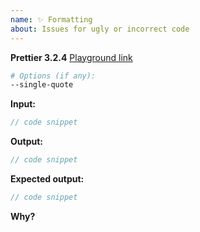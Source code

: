 ```yaml
---
name: ✨ Formatting
about: Issues for ugly or incorrect code
---
```


<!--

BEFORE SUBMITTING AN ISSUE:

1.  Search for your issue on GitHub: https://github.com/prettier/prettier/issues
    A large number of opened issues are duplicates of existing issues.
    If someone has already opened an issue for what you are experiencing,
    you do not need to open a new issue — please add a 👍 reaction to the
    existing issue instead.

2.  We get a lot of requests for adding options, but Prettier is
    built on the principle of being opinionated about code formatting.
    This means we add options only in the case of strict technical necessity.
    Find out more: https://prettier.io/docs/en/option-philosophy.html

Don't fill the form below manually! Let a program create a report for you:

1. Go to https://prettier.io/playground
2. Paste your code and set options
3. Press the "Report issue" button in the lower right

-->

**Prettier 3.2.4**
[Playground link](https://prettier.io/playground/#.....)

```sh
# Options (if any):
--single-quote
```

**Input:**

```jsx
// code snippet
```

**Output:**

```jsx
// code snippet
```

**Expected output:**

```jsx
// code snippet
```

**Why?**

<!-- short explanation of expected output -->
